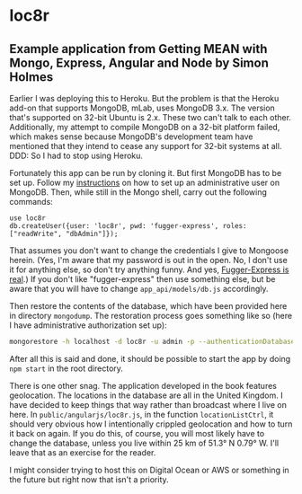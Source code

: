 # loc8r
## Example application from Getting MEAN with Mongo, Express, Angular and Node by Simon Holmes

Earlier I was deploying this to Heroku. But the problem is that the Heroku
add-on that supports MongoDB, mLab, uses MongoDB 3.x. The version that's
supported on 32-bit Ubuntu is 2.x. These two can't talk to each other.
Additionally, my attempt to compile MongoDB on a 32-bit platform failed, which
makes sense because MongoDB's development team have mentioned that they intend
to cease any support for 32-bit systems at all. DDD: So I had to stop using
Heroku.

Fortunately this app can be run by cloning it. But first MongoDB has to be set up.
Follow my
[instructions](https://github.com/readyready15728/misc/blob/master/mongodb-authorization.md)
on how to set up an administrative user on MongoDB. Then, while still in the
Mongo shell, carry out the following commands:

```
use loc8r
db.createUser({user: 'loc8r', pwd: 'fugger-express', roles: ["readWrite", "dbAdmin"]});
```

That assumes you don't want to change the credentials I give to Mongoose
herein. (Yes, I'm aware that my password is out in the open. No, I don't use it
for anything else, so don't try anything funny. And yes, [Fugger-Express is
real](http://i0.kym-cdn.com/photos/images/facebook/001/118/306/dc8.jpg).) If
you don't like "fugger-express" then use something else, but be aware that you will
have to change `app_api/models/db.js` accordingly.

Then restore the contents of the database, which have been provided here in
directory `mongodump`. The restoration process goes something like so (here I
have administrative authorization set up):

```bash
mongorestore -h localhost -d loc8r -u admin -p --authenticationDatabase admin mongodump/
```

After all this is said and done, it should be possible to start the app by
doing `npm start` in the root directory.

There is one other snag. The application developed in the book features
geolocation. The locations in the database are all in the United Kingdom. I
have decided to keep things that way rather than broadcast where I live on
here. In `public/angularjs/loc8r.js`, in the function `locationListCtrl`, it
should very obvious how I intentionally crippled geolocation and how to turn it
back on again. If you do this, of course, you will most likely have to change
the database, unless you live within 25 km of 51.3° N 0.79° W. I'll leave that
as an exercise for the reader.

I might consider trying to host this on Digital Ocean or AWS or something in
the future but right now that isn't a priority.
